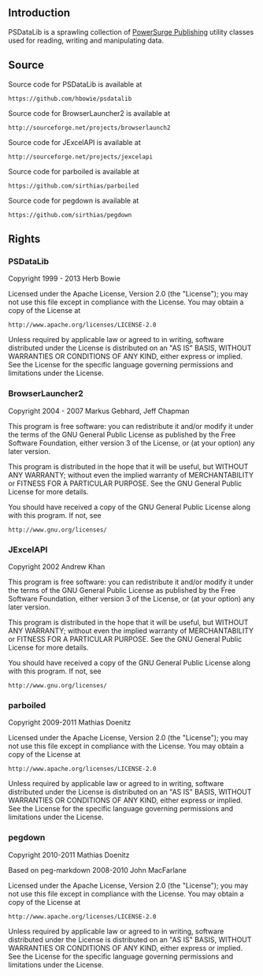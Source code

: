 Introduction
------------

PSDataLib is a sprawling collection of [PowerSurge Publishing](http://www.powersurgepub.com) utility classes used for reading, writing and manipulating data. 

Source
------

Source code for PSDataLib is available at

	https://github.com/hbowie/psdatalib
	
Source code for BrowserLauncher2 is available at

	http://sourceforge.net/projects/browserlaunch2
	
Source code for JExcelAPI is available at

	http://sourceforge.net/projects/jexcelapi
	
Source code for parboiled is available at

	https://github.com/sirthias/parboiled
	
Source code for pegdown is available at
  
	https://github.com/sirthias/pegdown
	
Rights
------ 

### PSDataLib 

Copyright 1999 - 2013 Herb Bowie

Licensed under the Apache License, Version 2.0 (the "License");
you may not use this file except in compliance with the License.
You may obtain a copy of the License at

	http://www.apache.org/licenses/LICENSE-2.0

Unless required by applicable law or agreed to in writing, software
distributed under the License is distributed on an "AS IS" BASIS,
WITHOUT WARRANTIES OR CONDITIONS OF ANY KIND, either express or implied.
See the License for the specific language governing permissions and
limitations under the License.

### BrowserLauncher2

Copyright 2004 - 2007 Markus Gebhard, Jeff Chapman

This program is free software: you can redistribute it and/or modify
it under the terms of the GNU General Public License as published by
the Free Software Foundation, either version 3 of the License, or
(at your option) any later version.

This program is distributed in the hope that it will be useful,
but WITHOUT ANY WARRANTY; without even the implied warranty of
MERCHANTABILITY or FITNESS FOR A PARTICULAR PURPOSE.  See the
GNU General Public License for more details.

You should have received a copy of the GNU General Public License
along with this program.  If not, see 

	http://www.gnu.org/licenses/

### JExcelAPI

Copyright 2002 Andrew Khan

This program is free software: you can redistribute it and/or modify
it under the terms of the GNU General Public License as published by
the Free Software Foundation, either version 3 of the License, or
(at your option) any later version.

This program is distributed in the hope that it will be useful,
but WITHOUT ANY WARRANTY; without even the implied warranty of
MERCHANTABILITY or FITNESS FOR A PARTICULAR PURPOSE.  See the
GNU General Public License for more details.

You should have received a copy of the GNU General Public License
along with this program.  If not, see 

	http://www.gnu.org/licenses/
	
### parboiled

Copyright 2009-2011 Mathias Doenitz

Licensed under the Apache License, Version 2.0 (the "License");
you may not use this file except in compliance with the License.
You may obtain a copy of the License at

	http://www.apache.org/licenses/LICENSE-2.0

Unless required by applicable law or agreed to in writing, software
distributed under the License is distributed on an "AS IS" BASIS,
WITHOUT WARRANTIES OR CONDITIONS OF ANY KIND, either express or implied.
See the License for the specific language governing permissions and
limitations under the License.
	
### pegdown 

Copyright 2010-2011 Mathias Doenitz

Based on peg-markdown 2008-2010 John MacFarlane

Licensed under the Apache License, Version 2.0 (the "License");
you may not use this file except in compliance with the License.
You may obtain a copy of the License at

	http://www.apache.org/licenses/LICENSE-2.0

Unless required by applicable law or agreed to in writing, software
distributed under the License is distributed on an "AS IS" BASIS,
WITHOUT WARRANTIES OR CONDITIONS OF ANY KIND, either express or implied.
See the License for the specific language governing permissions and
limitations under the License.
